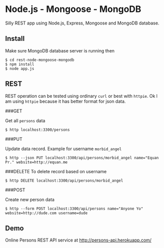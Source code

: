 Node.js - Mongoose - MongoDB
============================

Silly REST app using Node.js, Express, Mongoose and MongoDB database.


Install
-------

Make sure MongoDB database server is running then

```
$ cd rest-node-mongoose-mongodb
$ npm install
$ node app.js
```


REST
----

REST operation can be tested using ordinary `curl` or best with `httpie`. Ok l am using `httpie` because
it has better format for json data.

###GET

Get all `persons` data

```
$ http localhost:3300/persons
```

###PUT

Update data record. Example for username `morbid_angel`

```
$ http --json PUT localhost:3300/api/persons/morbid_angel name="Equan Pr." website=http://equan.me
```

###DELETE
To delete record based on username

```
$ http DELETE localhost:3300/api/persons/morbid_angel
```

###POST

Create new person data

```
$ http --form POST localhost:3300/api/persons name="Anyone Yo" website=http://dude.com username=dude
```

Demo
----

Online Persons REST API service at http://persons-api.herokuapp.com/
